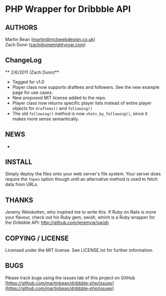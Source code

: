 # PHP Wrapper for Dribbble API

## AUTHORS
Martin Bean (martin@mcbwebdesign.co.uk)  
Zach Dunn (zach@onemightyroar.com)

## ChangeLog
** 2/6/2011 (Zach Dunn)**  
- Tagged for v1.0  
- Player class now supports draftees and followers. See the new example page for use cases.  
- New proposed MIT license added to the repo.  
- Player class now returns specific player lists instead of entire player objects for `draftees()` and `following()`  
- The old `following()` method is now `shots_by_following()`, since it makes more sense semantically.  

## NEWS
-

## INSTALL
Simply deploy the files onto your web server's file system. Your server does require the `fopen` option though until an alternative method is used to fetch data from URLs.

## THANKS
Jeremy Weiskotten, who inspired me to write this. If Ruby on Rails is more your flavour, check out his Ruby gem, swish, which is a Ruby wrapper for the Dribbble API: http://github.com/jeremyw/swish
    
## COPYING / LICENSE
Licensed under the MIT license. See LICENSE.txt for further information.

## BUGS
Please track bugs using the issues tab of this project on GitHub [https://github.com/martinbean/dribbble-php/issues](https://github.com/martinbean/dribbble-php/issues)